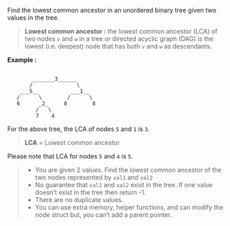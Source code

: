 <div class="markdown-content" id="problem-content">
<p>Find the lowest common ancestor in an unordered binary tree given two values in the tree.</p>
<blockquote>
<p><strong>Lowest common ancestor :</strong> the lowest common ancestor (LCA) of two nodes <code class="highlighter-rouge">v</code> and <code class="highlighter-rouge">w</code> in a tree or directed acyclic graph (DAG) is the lowest (i.e. deepest) node that has both <code class="highlighter-rouge">v</code> and <code class="highlighter-rouge">w</code> as descendants.</p>
</blockquote>
<p><strong>Example :</strong></p>
<div class="highlighter-rouge"><pre class="highlight"><code>
        _______3______
       /              \
    ___5__          ___1__
   /      \        /      \
   6      _2_     0        8
         /   \
         7    4
</code></pre>
</div>
<p>For the above tree, the LCA of nodes <code class="highlighter-rouge">5</code> and <code class="highlighter-rouge">1</code> is <code class="highlighter-rouge">3</code>.</p>
<blockquote>
<p><strong>LCA</strong> = Lowest common ancestor</p>
</blockquote>
<p>Please note that LCA for nodes <code class="highlighter-rouge">5</code> and <code class="highlighter-rouge">4</code> is <code class="highlighter-rouge">5</code>.</p>
<blockquote>
<ul>
<li>You are given 2 values. Find the lowest common ancestor of the two nodes represented by <code class="highlighter-rouge">val1</code> and <code class="highlighter-rouge">val2</code></li>
<li>No guarantee that <code class="highlighter-rouge">val1</code> and <code class="highlighter-rouge">val2</code> exist in the tree. If one value doesn’t exist in the tree then return -1.</li>
<li>There are no duplicate values.</li>
<li>You can use extra memory, helper functions, and can modify the node struct but, you can’t add a parent pointer.</li>
</ul>
</blockquote>

</div>